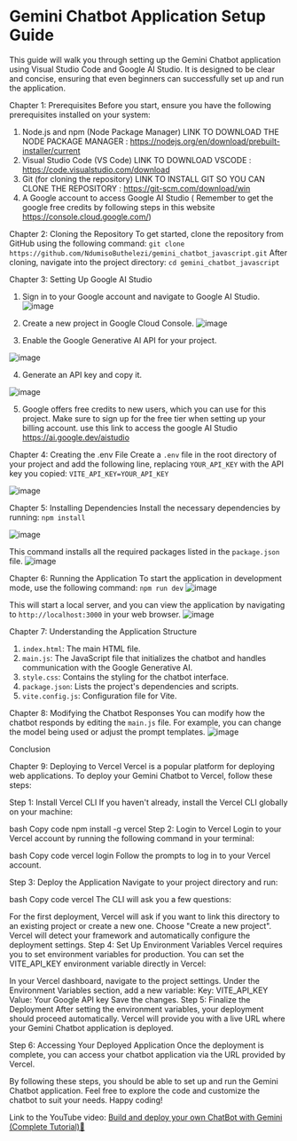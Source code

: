 # Gemini Chatbot Application Setup Guide

This guide will walk you through setting up the Gemini Chatbot application using Visual Studio Code
and Google AI Studio. It is designed to be clear and concise, ensuring that even beginners can
successfully set up and run the application.


Chapter 1: Prerequisites
Before you start, ensure you have the following prerequisites installed on your system:
1. Node.js and npm (Node Package Manager) LINK TO DOWNLOAD THE NODE PACKAGE MANAGER : https://nodejs.org/en/download/prebuilt-installer/current
2. Visual Studio Code (VS Code) LINK TO DOWNLOAD VSCODE : https://code.visualstudio.com/download
3. Git (for cloning the repository) LINK TO INSTALL GIT SO YOU CAN CLONE THE REPOSITORY : https://git-scm.com/download/win
4. A Google account to access Google AI Studio ( Remember to get the google free credits by following steps in this website https://console.cloud.google.com/)

   
Chapter 2: Cloning the Repository
To get started, clone the repository from GitHub using the following command:
`git clone https://github.com/NdumisoButhelezi/gemini_chatbot_javascript.git`
After cloning, navigate into the project directory:
`cd gemini_chatbot_javascript`


Chapter 3: Setting Up Google AI Studio
1. Sign in to your Google account and navigate to Google AI Studio.
   ![image](https://github.com/user-attachments/assets/bb6d40b7-5def-47e0-b503-728e408adde4)

2. Create a new project in Google Cloud Console.
![image](https://github.com/user-attachments/assets/acd0e93e-abc5-41db-a5a2-0ca78d4246c2)

3. Enable the Google Generative AI API for your project.

![image](https://github.com/user-attachments/assets/60fc0444-739f-4519-8b3c-efb5b7344784)

4. Generate an API key and copy it.

![image](https://github.com/user-attachments/assets/307c2dbe-5ddb-44e7-b5ed-9ecec8380cbe)




5. Google offers free credits to new users, which you can use for this project. Make sure to sign up
for the free tier when setting up your billing account. use this link to access the google AI Studio https://ai.google.dev/aistudio

Chapter 4: Creating the .env File
Create a `.env` file in the root directory of your project and add the following line, replacing
`YOUR_API_KEY` with the API key you copied:
`VITE_API_KEY=YOUR_API_KEY`

![image](https://github.com/user-attachments/assets/c61ecf4a-9c64-4976-8de8-d51c8d489fc4)




Chapter 5: Installing Dependencies
Install the necessary dependencies by running:
`npm install`

![image](https://github.com/user-attachments/assets/4fa4615f-fcf5-4a2a-81ea-90884b14b7a8)

This command installs all the required packages listed in the `package.json` file.
![image](https://github.com/user-attachments/assets/276fa7f2-3fa3-44f2-889f-37ff3147bced)


Chapter 6: Running the Application
To start the application in development mode, use the following command:
`npm run dev`
![image](https://github.com/user-attachments/assets/3ae8fb58-5af0-402c-9315-244f2e109052)

This will start a local server, and you can view the application by navigating to `http://localhost:3000`
in your web browser.
![image](https://github.com/user-attachments/assets/12f4216e-9552-4d6b-b927-d227286d93c6)


Chapter 7: Understanding the Application Structure
1. `index.html`: The main HTML file.
2. `main.js`: The JavaScript file that initializes the chatbot and handles communication with the
Google Generative AI.
3. `style.css`: Contains the styling for the chatbot interface.
4. `package.json`: Lists the project's dependencies and scripts.
5. `vite.config.js`: Configuration file for Vite.


Chapter 8: Modifying the Chatbot Responses
You can modify how the chatbot responds by editing the `main.js` file. For example, you can change
the model being used or adjust the prompt templates.
![image](https://github.com/user-attachments/assets/3cbf9d88-276e-4ee0-86f9-699436619d0b)

Conclusion

Chapter 9: Deploying to Vercel
Vercel is a popular platform for deploying web applications. To deploy your Gemini Chatbot to Vercel, follow these steps:

Step 1: Install Vercel CLI
If you haven't already, install the Vercel CLI globally on your machine:

bash
Copy code
npm install -g vercel
Step 2: Login to Vercel
Login to your Vercel account by running the following command in your terminal:

bash
Copy code
vercel login
Follow the prompts to log in to your Vercel account.

Step 3: Deploy the Application
Navigate to your project directory and run:

bash
Copy code
vercel
The CLI will ask you a few questions:

For the first deployment, Vercel will ask if you want to link this directory to an existing project or create a new one. Choose "Create a new project".
Vercel will detect your framework and automatically configure the deployment settings.
Step 4: Set Up Environment Variables
Vercel requires you to set environment variables for production. You can set the VITE_API_KEY environment variable directly in Vercel:

In your Vercel dashboard, navigate to the project settings.
Under the Environment Variables section, add a new variable:
Key: VITE_API_KEY
Value: Your Google API key
Save the changes.
Step 5: Finalize the Deployment
After setting the environment variables, your deployment should proceed automatically. Vercel will provide you with a live URL where your Gemini Chatbot application is deployed.

Step 6: Accessing Your Deployed Application
Once the deployment is complete, you can access your chatbot application via the URL provided by Vercel.

By following these steps, you should be able to set up and run the Gemini Chatbot application. Feel
free to explore the code and customize the chatbot to suit your needs. Happy coding!



Link to the YouTube video: [Build and deploy your own ChatBot with Gemini (Complete Tutorial)🚀](https://youtu.be/1AJbhLBBPHU)
